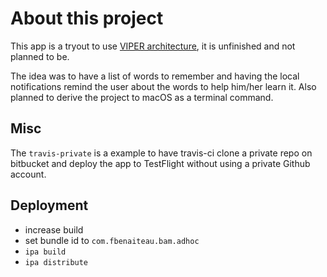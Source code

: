 # About this project

This app is a tryout to use [VIPER architecture](https://www.objc.io/issues/13-architecture/viper/), it is unfinished and not planned to be.

The idea was to have a list of words to remember and having the local notifications remind the user about the words to help him/her learn it. Also planned to derive the project to macOS as a terminal command.


## Misc

The `travis-private` is a example to have travis-ci clone a private repo on bitbucket and deploy the app to TestFlight without using a private Github account.

## Deployment

* increase build
* set bundle id to `com.fbenaiteau.bam.adhoc`
* `ipa build`
* `ipa distribute`
